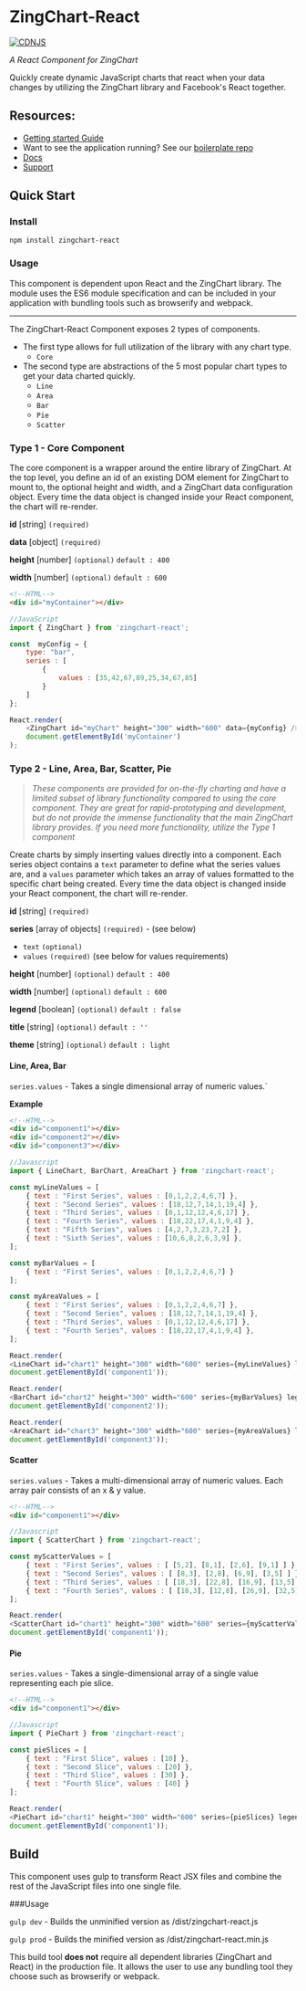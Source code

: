 # ZingChart-React
[![CDNJS](https://img.shields.io/cdnjs/v/zingchart-react.svg)](https://cdnjs.com/libraries/zingchart-react)

*A React Component for ZingChart*

Quickly create dynamic JavaScript charts that react when your data changes by utilizing the ZingChart library and Facebook's React together.

## Resources:
* [Getting started Guide](http://www.zingchart.com/blog/2015/06/12/zingchart-component-for-react/)
* Want to see the application running? See our [boilerplate repo](https://github.com/zingchart/ZingChart-React-Boilerplate)
* [Docs](https://www.zingchart.com/docs/)
* [Support](https://www.zingchart.com/support/)
 
## Quick Start

### Install
```
npm install zingchart-react
```

### Usage

This component is dependent upon React and the ZingChart library. The module uses the ES6 module specification and can be included in your application with bundling tools such as browserify and webpack. 

---

The ZingChart-React Component exposes 2 types of components.

* The first type allows for full utilization of the library with any chart type.
	* `Core`
* The second type are abstractions of the 5 most popular chart types to get your data charted quickly.
 	* `Line`
 	* `Area`
 	* `Bar`
 	* `Pie`
 	* `Scatter`


### Type 1 - Core Component
The core component is a wrapper around the entire library of ZingChart. At the top level, you define an id of an existing DOM
element for ZingChart to mount to, the optional height and width, and a ZingChart data configuration object. Every time the data object is changed inside your React component, the chart will re-render.

**id** [string] `(required)`

**data** [object] `(required)`

**height** [number] `(optional)` `default : 400`

**width** [number] `(optional)` `default : 600`


```html
<!--HTML-->
<div id="myContainer"></div>
```

```js
//JavaScript
import { ZingChart } from 'zingchart-react';

const  myConfig = {
 	type: "bar",
	series : [
		{
			values : [35,42,67,89,25,34,67,85]
		}
	]
};

React.render(
	<ZingChart id="myChart" height="300" width="600" data={myConfig} />,
	document.getElementById('myContainer')
);
```
### Type 2 - Line, Area, Bar, Scatter, Pie
> *These components are provided for on-the-fly charting and have a limited subset of library functionality compared to using the core component. They are great for rapid-prototyping and development, but do not provide the immense functionality that the main ZingChart library provides. If you need more functionality, utilize the Type 1 component*

Create charts by simply inserting values directly into a component. Each series object contains a `text` parameter to define what the series values are, and a `values` parameter which takes an array of values formatted to the specific chart being created. Every time the data object is changed inside your React component, the chart will re-render.

**id** [string] `(required)`

**series** [array of objects] `(required)`  - (see below)

* `text` `(optional)`
* `values` `(required)` (see below for values requirements)

**height** [number] `(optional)` `default : 400`

**width** [number] `(optional)` `default : 600`

**legend** [boolean] `(optional)` `default : false`

**title** [string] `(optional)` `default : '' `

**theme** [string] `(optional)` `default : light`


#### Line, Area, Bar

`series.values` - Takes a single dimensional array of numeric values.`


**Example**

```html
<!--HTML-->
<div id="component1"></div>
<div id="component2"></div>
<div id="component3"></div>
```

```js
//Javascript
import { LineChart, BarChart, AreaChart } from 'zingchart-react';

const myLineValues = [
    { text : "First Series", values : [0,1,2,2,4,6,7] },
    { text : "Second Series", values : [18,12,7,14,1,19,4] },
    { text : "Third Series", values : [0,1,12,12,4,6,17] },
    { text : "Fourth Series", values : [18,22,17,4,1,9,4] },
    { text : "Fifth Series", values : [4,2,7,3,23,7,2] },
    { text : "Sixth Series", values : [10,6,8,2,6,3,9] },
];

const myBarValues = [
    { text : "First Series", values : [0,1,2,2,4,6,7] }
];

const myAreaValues = [
    { text : "First Series", values : [0,1,2,2,4,6,7] },
    { text : "Second Series", values : [18,12,7,14,1,19,4] },
    { text : "Third Series", values : [0,1,12,12,4,6,17] },
    { text : "Fourth Series", values : [18,22,17,4,1,9,4] },
];

React.render(
<LineChart id="chart1" height="300" width="600" series={myLineValues} legend="true" theme="light" title="Hello Line Chart"/>,
document.getElementById('component1'));

React.render(
<BarChart id="chart2" height="300" width="600" series={myBarValues} legend="true" theme="dark" title="Hello Bar Chart"/>,
document.getElementById('component2'));

React.render(
<AreaChart id="chart3" height="300" width="600" series={myAreaValues} legend="true" theme="slate" title="Hello Area Chart"/>,
document.getElementById('component3'));
```

#### Scatter

`series.values` - Takes a multi-dimensional array of numeric values. Each array pair consists of an x & y value.


```html
<!--HTML-->
<div id="component1"></div>
```

```js
//Javascript
import { ScatterChart } from 'zingchart-react';

const myScatterValues = [
    { text : "First Series", values : [ [5,2], [8,1], [2,6], [9,1] ] },
    { text : "Second Series", values : [ [8,3], [2,8], [6,9], [3,5] ] },
    { text : "Third Series", values : [ [18,3], [22,8], [16,9], [13,5] ] },
    { text : "Fourth Series", values : [ [18,3], [12,8], [26,9], [32,5] ] },
];

React.render(
<ScatterChart id="chart1" height="300" width="600" series={myScatterValues} legend="true" theme="light" title="Hello Scatter Chart"/>,
document.getElementById('component1'));
```

#### Pie

`series.values` - Takes a single-dimensional array of a single value representing each pie slice.

```html
<!--HTML-->
<div id="component1"></div>
```

```js
//Javascript
import { PieChart } from 'zingchart-react';

const pieSlices = [
    { text : "First Slice", values : [10] },
    { text : "Second Slice", values : [20] },
    { text : "Third Slice", values : [30] },
    { text : "Fourth Slice", values : [40] }
];

React.render(
<PieChart id="chart1" height="300" width="600" series={pieSlices} legend="true" theme="light" title="Hello Pie Chart"/>,
document.getElementById('component1'));
```

## Build

This component uses gulp to transform React JSX files and combine the rest of the JavaScript files into one single file.

###Usage

`gulp dev` - Builds the unminified version as /dist/zingchart-react.js

`gulp prod` - Builds the minified version as /dist/zingchart-react.min.js

This build tool **does not** require all dependent libraries (ZingChart and React) in the production file. It allows the user to use any bundling tool they choose such as browserify or webpack.
